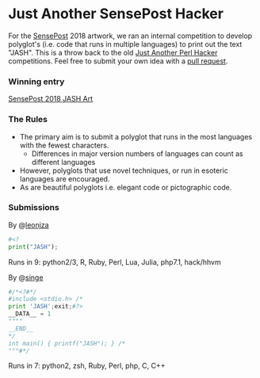 # Just Another SensePost Hacker

For the [SensePost](https://sensepost.com/) 2018 artwork, we ran an internal competition to develop polyglot's (i.e. code that runs in multiple languages) to print out the text "JASH". This is a throw back to the old [Just Another Perl Hacker](https://en.wikipedia.org/wiki/Just_another_Perl_hacker) competitions. Feel free to submit your own idea with a [pull request](https://github.com/sensepost/jash.sh/compare).

### Winning entry

[SensePost 2018 JASH Art](https://github.com/sensepost/jash.sh/blob/master/images/jash.png)

### The Rules

* The primary aim is to submit a polyglot that runs in the most languages with the fewest characters.
  * Differences in major version numbers of languages can count as different languages
* However, polyglots that use novel techniques, or run in esoteric languages are encouraged.
* As are beautiful polyglots i.e. elegant code or pictographic code.

### Submissions

By @[leonjza](https://github.com/sensepost/jash.sh/blob/master/polyglots/leonjza)
```python
#<?
print("JASH");
```
Runs in 9: python2/3, R, Ruby, Perl, Lua, Julia, php7.1, hack/hhvm

By @[singe](https://github.com/sensepost/jash.sh/blob/master/polyglots/singe)
```python
#/*<?#*/
#include <stdio.h> /*
print 'JASH';exit;#?>
__DATA__ = 1
""""
__END__
*/
int main() { printf("JASH"); } /*
"""#*/
```
Runs in 7: python2, zsh, Ruby, Perl, php, C, C++
